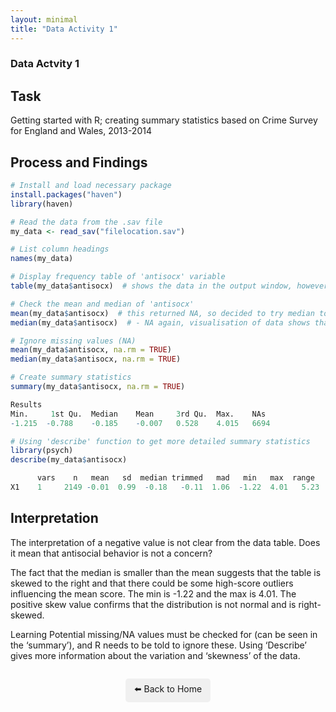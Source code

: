 ```yaml
---
layout: minimal
title: "Data Activity 1"
---
```


### Data Actvity 1

## Task

Getting started with R; creating summary statistics based on Crime Survey for England and Wales, 2013-2014

## Process and Findings

```r
# Install and load necessary package
install.packages("haven")
library(haven)

# Read the data from the .sav file
my_data <- read_sav("filelocation.sav")

# List column headings
names(my_data)

# Display frequency table of 'antisocx' variable
table(my_data$antisocx)  # shows the data in the output window, however realized it is better to view this in the ‘my_data’ tab in the programming window.  

# Check the mean and median of 'antisocx'
mean(my_data$antisocx)  # this returned NA, so decided to try median to see if same issue
median(my_data$antisocx)  # - NA again, visualisation of data shows that ‘NA’ is a recorded response in many rows. Therefore, we need to tell R to ignore missing values, as shown below.

# Ignore missing values (NA)
mean(my_data$antisocx, na.rm = TRUE)
median(my_data$antisocx, na.rm = TRUE)

# Create summary statistics
summary(my_data$antisocx, na.rm = TRUE)

Results
Min.     1st Qu.  Median    Mean     3rd Qu.  Max.    NAs
-1.215  -0.788    -0.185    -0.007   0.528    4.015   6694

# Using 'describe' function to get more detailed summary statistics
library(psych)
describe(my_data$antisocx)

      vars    n   mean   sd  median trimmed   mad   min   max  range   skew kurtosis   se
X1    1     2149 -0.01  0.99  -0.18   -0.11  1.06  -1.22  4.01   5.23   0.8  0.23     0.02

```
## Interpretation
The interpretation of a negative value is not clear from the data table. Does it mean that antisocial behavior is not a concern?

The fact that the median is smaller than the mean suggests that the table is skewed to the right and that there could be some high-score outliers influencing the mean score. The min is -1.22 and the max is 4.01. The positive skew value confirms that the distribution is not normal and is right-skewed.

Learning
Potential missing/NA values must be checked for (can be seen in the ‘summary’), and R needs to be told to ignore these. Using ‘Describe’ gives more information about the variation and ‘skewness’ of the data.

<p style="text-align: center; margin-top: 2em;">
  <a href="../index.html" style="text-decoration: none; background: #f0f0f0; padding: 0.5em 1em; border-radius: 5px; display: inline-block;">
    ⬅️ Back to Home
  </a>
</p>

